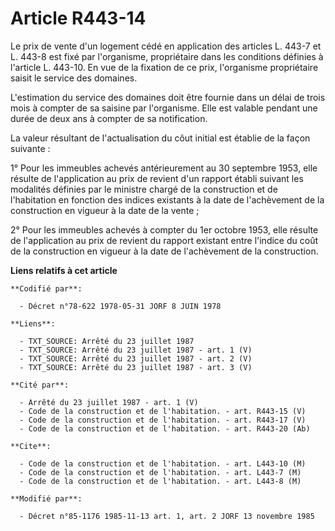 # Article R443-14

Le prix de vente d'un logement cédé en application des articles L. 443-7 et L. 443-8 est fixé par l'organisme, propriétaire
dans les conditions définies à l'article L. 443-10. En vue de la fixation de ce prix, l'organisme propriétaire saisit le
service des domaines.

L'estimation du service des domaines doit être fournie dans un délai de trois mois à compter de sa saisine par l'organisme.
Elle est valable pendant une durée de deux ans à compter de sa notification.

La valeur résultant de l'actualisation du côut initial est établie de la façon suivante :

1° Pour les immeubles achevés antérieurement au 30 septembre 1953, elle résulte de l'application au prix de revient d'un
rapport établi suivant les modalités définies par le ministre chargé de la construction et de l'habitation en fonction des
indices existants à la date de l'achèvement de la construction en vigueur à la date de la vente ;

2° Pour les immeubles achevés à compter du 1er octobre 1953, elle résulte de l'application au prix de revient du rapport
existant entre l'indice du coût de la construction en vigueur à la date de l'achèvement de la construction.

**Liens relatifs à cet article**

	**Codifié par**:

	  - Décret n°78-622 1978-05-31 JORF 8 JUIN 1978

	**Liens**:

	  - TXT_SOURCE: Arrêté du 23 juillet 1987
	  - TXT_SOURCE: Arrêté du 23 juillet 1987 - art. 1 (V)
	  - TXT_SOURCE: Arrêté du 23 juillet 1987 - art. 2 (V)
	  - TXT_SOURCE: Arrêté du 23 juillet 1987 - art. 3 (V)

	**Cité par**:

	  - Arrêté du 23 juillet 1987 - art. 1 (V)
	  - Code de la construction et de l'habitation. - art. R443-15 (V)
	  - Code de la construction et de l'habitation. - art. R443-17 (V)
	  - Code de la construction et de l'habitation. - art. R443-20 (Ab)

	**Cite**:

	  - Code de la construction et de l'habitation. - art. L443-10 (M)
	  - Code de la construction et de l'habitation. - art. L443-7 (M)
	  - Code de la construction et de l'habitation. - art. L443-8 (M)

	**Modifié par**:

	  - Décret n°85-1176 1985-11-13 art. 1, art. 2 JORF 13 novembre 1985
